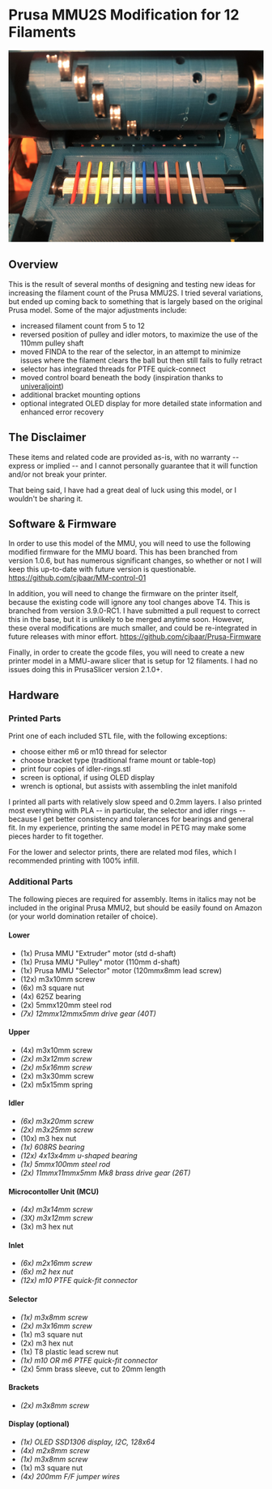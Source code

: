 # Prusa MMU2S Modification for 12 Filaments
![loaded.jpeg](./img/loaded.jpeg)
## Overview
This is the result of several months of designing and testing new ideas for increasing the filament count of the Prusa MMU2S. I tried several variations, but ended up coming back to something that is largely based on the original Prusa model. Some of the major adjustments include:
* increased filament count from 5 to 12
* reversed position of pulley and idler motors, to maximize the use of the 110mm pulley shaft
* moved FINDA to the rear of the selector, in an attempt to minimize issues where the filament clears the ball but then still fails to fully retract
* selector has integrated threads for PTFE quick-connect
* moved control board beneath the body (inspiration thanks to [univeraljoint](https://www.thingiverse.com/universaljoint/about))
* additional bracket mounting options
* optional integrated OLED display for more detailed state information and enhanced error recovery
## The Disclaimer
These items and related code are provided as-is, with no warranty -- express or implied -- and I cannot personally guarantee that it will function and/or not break your printer.

That being said, I have had a great deal of luck using this model, or I wouldn't be sharing it.
## Software & Firmware
In order to use this model of the MMU, you will need to use the following modified firmware for the MMU board. This has been branched from version 1.0.6, but has numerous significant changes, so whether or not I will keep this up-to-date with future version is questionable.
https://github.com/cjbaar/MM-control-01

In addition, you will need to change the firmware on the printer itself, because the existing code will ignore any tool changes above T4. This is branched from version 3.9.0-RC1. I have submitted a pull request to correct this in the base, but it is unlikely to be merged anytime soon. However, these overal modifications are much smaller, and could be re-integrated in future releases with minor effort.
https://github.com/cjbaar/Prusa-Firmware

Finally, in order to create the gcode files, you will need to create a new printer model in a MMU-aware slicer that is setup for 12 filaments. I had no issues doing this in PrusaSlicer version 2.1.0+.

## Hardware
### Printed Parts
Print one of each included STL file, with the following exceptions:
* choose either m6 or m10 thread for selector
* choose bracket type (traditional frame mount or table-top)
* print four copies of idler-rings.stl
* screen is optional, if using OLED display
* wrench is optional, but assists with assembling the inlet manifold

I printed all parts with relatively slow speed and 0.2mm layers. I also printed most everything with PLA -- in particular, the selector and idler rings -- because I get better consistency and tolerances for bearings and general fit. In my experience, printing the same model in PETG may make some pieces harder to fit together.

For the lower and selector prints, there are related mod files, which I recommended printing with 100% infill.

### Additional Parts
The following pieces are required for assembly. Items in italics may not be included in the original Prusa MMU2, but should be easily found on Amazon (or your world domination retailer of choice).
#### Lower
* (1x) Prusa MMU "Extruder" motor (std d-shaft)
* (1x) Prusa MMU "Pulley" motor (110mm d-shaft)
* (1x) Prusa MMU "Selector" motor (120mmx8mm lead screw)
* (12x) m3x10mm screw
* (6x) m3 square nut
* (4x) 625Z bearing
* (2x) 5mmx120mm steel rod
* *(7x) 12mmx12mmx5mm drive gear (40T)*

#### Upper
* (4x) m3x10mm screw
* *(2x) m3x12mm screw*
* *(2x) m5x16mm screw*
* (2x) m3x30mm screw
* (2x) m5x15mm spring

#### Idler
* *(6x) m3x20mm screw*
* *(2x) m3x25mm screw*
* (10x) m3 hex nut
* *(1x) 608RS bearing*
* *(12x) 4x13x4mm u-shaped bearing*
* *(1x) 5mmx100mm steel rod*
* *(2x) 11mmx11mmx5mm Mk8 brass drive gear (26T)*

#### Microcontoller Unit (MCU)
* *(4x) m3x14mm screw*
* *(3X) m3x12mm screw*
* (3x) m3 hex nut

#### Inlet
* *(6x) m2x16mm screw*
* *(6x) m2 hex nut*
* *(12x) m10 PTFE quick-fit connector*

#### Selector
* *(1x) m3x8mm screw*
* *(2x) m3x16mm screw*
* (1x) m3 square nut
* (2x) m3 hex nut
* (1x) T8 plastic lead screw nut
* *(1x) m10 OR m6 PTFE quick-fit connector*
* (2x) 5mm brass sleeve, cut to 20mm length

#### Brackets
* *(2x) m3x8mm screw*

#### Display (optional)
* *(1x) OLED SSD1306 display, I2C, 128x64*
* *(4x) m2x8mm screw*
* *(1x) m3x8mm screw*
* (1x) m3 square nut
* *(4x) 200mm F/F jumper wires*
